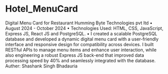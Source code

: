 # Hotel_MenuCard

Digital Menu Card for Restaurant
Humming Byte Technologies pvt ltd • August 2024 - October 2024
•	Technologies Used: HTML, CSS, JavaScript, Express JS, React JS and PostgreSQL.
•	I created a scalable PostgreSQL database and developed a dynamic digital menu card with a user-friendly interface and responsive design for compatibility across devices. I built RESTful APIs to manage menu items and enhance user interaction, while also engineering a robust Express JS back-end that improved data processing speed by 40% and seamlessly integrated with the database.
Auther: Shashank Singh Bhadauria
